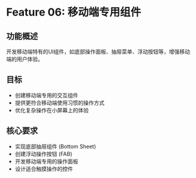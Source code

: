 # Feature 06: 移动端专用组件

## 功能概述
开发移动端特有的UI组件，如底部操作面板、抽屉菜单、浮动按钮等，增强移动端的用户体验。

## 目标
- 创建移动端专用的交互组件
- 提供更符合移动端使用习惯的操作方式
- 优化复杂操作在小屏幕上的体验

## 核心要求
- 实现底部抽屉组件 (Bottom Sheet)
- 创建浮动操作按钮 (FAB)
- 开发移动端专用的操作面板
- 设计适合触摸操作的控件